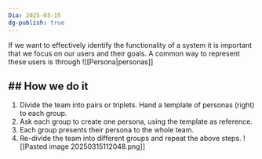 ```yaml
---
Dia: 2025-03-15
dg-publish: true
---
```

If we want to effectively identify the functionality of a system it is important that we focus on our users and their goals. A common way to represent these users is through ![[Persona|personas]]

## ## How we do it

1. Divide the team into pairs or triplets. Hand a template of personas (right) to each group.
2. Ask each group to create one persona, using the template as reference.
3. Each group presents their persona to the whole team.
4. Re-divide the team into different groups and repeat the above steps.
![[Pasted image 20250315112048.png]]